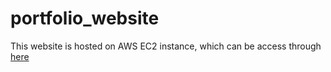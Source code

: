 # portfolio_website

This website is hosted on AWS EC2 instance, which can be access through [here](http://18.189.242.241:8501/)
